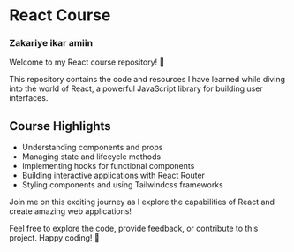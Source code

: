 # React Course
### Zakariye ikar amiin

Welcome to my React course repository! 🌟

This repository contains the code and resources I have learned while diving into the world of React, a powerful JavaScript library for building user interfaces.

## Course Highlights

- Understanding components and props
- Managing state and lifecycle methods
- Implementing hooks for functional components
- Building interactive applications with React Router
- Styling components and using Tailwindcss frameworks

Join me on this exciting journey as I explore the capabilities of React and create amazing web applications!

Feel free to explore the code, provide feedback, or contribute to this project. Happy coding! 🚀